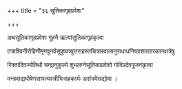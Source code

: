 +++
title = "३६ सूतिकागृहप्रवेशः"

+++

अथसूतिकागृहप्रवेशः गूहनै ऋत्यांसूतिकागृहंकृत्वा

तत्राश्विनीरोहिणीमृगपुनर्वसुपुष्यत्र्युत्तराहस्तचित्रास्वात्यनुराधाधनिष्ठाशततारकानक्षत्रेषु

रिक्तादिवर्ज्यतिथौ चन्द्रानुकुल्ये शुभलग्नेसूतिकाप्रवेशो गोविप्रदेवपूजनंकृत्वा

मन्त्रवाद्यघोषेणसापत्यस्त्रीभिःसहकार्यः असंभवेसद्योवा ।
